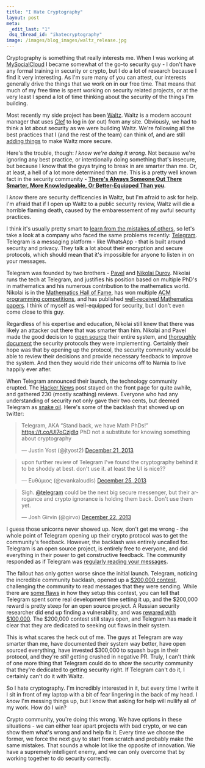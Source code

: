 ```yaml
--- 
title: "I Hate Cryptography"
layout: post
meta: 
 _edit_last: "1"
 dsq_thread_id: "ihatecryptography"
image: /images/blog_images/waltz_release.jpg
---
```

Cryptography is something that really interests me.  When I was working at [MySocialCloud](https://mysocialcloud.com/) I became somewhat of the go-to security guy - I don't have any formal training in security or crypto, but I do a lot of research because I find it very interesting. As I'm sure many of you can attest, our interests generally drive the things that we work on in our free time.  That means that much of my free time is spent working on security related projects, or at the very least I spend a lot of time thinking about the security of the things I'm building.

Most recently my side project has been [Waltz](https://getwaltz.com).  Waltz is a modern account manager that uses [Clef](https://getclef.com) to log in (or out) from any site.  Obviously, we had to think a lot about security as we were building Waltz.  We're following all the best practices that I (and the rest of the team) can think of, and are still [adding things](https://github.com/waltzio/cy/issues/15) to make Waltz more secure.

Here's the trouble, though: *I know we're doing it wrong*.  Not because we're ignoring any best practice, or intentionally doing something that's insecure, but because I know that the guys trying to break in are smarter than me.  Or, at least, a hell of a lot more determined than me.  This is a pretty well known fact in the security community - [**There's Always Someone Out There Smarter, More Knowledgeable, Or Better-Equipped Than you**](https://www.albion.com/security/intro-14.html).

I *know* there are security defficencies in Waltz, but I'm afraid to ask for help.  I'm afraid that if I open up Waltz to a public security review, Waltz will die a horrible flaming death, caused by the embaressement of my awful security practices.

I think it's usually pretty smart to [learn from the mistakes of others](https://www.goodreads.com/quotes/20393-learn-from-the-mistakes-of-others-you-can-t-live-long), so let's take a look at a company who faced the same problems recently: [Telegram](https://telegram.org).  Telegram is a messaging platform - like WhatsApp - that is built around security and privacy.  They talk a lot about their encryption and secure protocols, which should mean that it's impossible for anyone to listen in on your messages.

Telegram was founded by two brothers - [Pavel](https://en.wikipedia.org/wiki/Pavel_Durov) and [Nikolai Durov](https://en.wikipedia.org/wiki/Nikolai_Durov).  Nikolai runs the tech at Telegram, and justifies his position based on multiple PhD's in mathematics and his numerous contribution to the mathematics world.  Nikolai is in the [Mathematics Hall of Fame](https://www.imo-official.org/hall.aspx), has won multiple [ACM programming competitions](https://en.wikipedia.org/wiki/ACM_International_Collegiate_Programming_Contest), and has published [well-received Mathematics papers](https://arxiv.org/abs/0704.2030). I think of myself as well-equipped for security, but I don't even come close to this guy.

Regardless of his expertise and education, Nikolai still knew that there was likely an attacker out there that was smarter than him.  Nikolai and Pavel made the good decision to [open source](https://telegram.org/source) their entire system, and [thoroughly document](https://core.telegram.org/mtproto) the security protocols they were implementing. Certainly their hope was that by opening up the protocol, the security community would be able to review their decisions and provide necessary feedback to improve the system.  And then they would ride their unicorns off to Narnia to live happily ever after.

When Telegram announced their launch, the technology community erupted.  The [Hacker News](https://news.ycombinator.com/item?id=6913456) post stayed on the front page for quite awhile, and gathered 230 (mostly scathing) reviews. Everyone who had any understanding of security not only gave their two cents, but deemed Telegram as [snake oil](https://en.wikipedia.org/wiki/Snake_oil).  Here's some of the backlash that showed up on twitter:

<blockquote class="twitter-tweet" lang="en"><p>Telegram, AKA “Stand back, we have Math PhDs!” <a href="https://t.co/UI7oCzjdlq">https://t.co/UI7oCzjdlq</a> PhD not a substitute for knowing something about cryptography</p>&mdash; Justin Yost (@jtyost2) <a href="https://twitter.com/jtyost2/statuses/414225984477728768">December 21, 2013</a></blockquote>
<script async src="//platform.twitter.com/widgets.js" charset="utf-8"></script>

<blockquote class="twitter-tweet" lang="en"><p>upon further review of Telegram I&#39;ve found the cryptography behind it to be shoddy at best. don&#39;t use it. at least the UI is nice??</p>&mdash; Ευθύμιος (@evankaloudis) <a href="https://twitter.com/evankaloudis/statuses/415749840845295616">December 25, 2013</a></blockquote>

<blockquote class="twitter-tweet" lang="en"><p>Sigh. <a href="https://twitter.com/telegram">@telegram</a> could be the next big secure messenger, but their arrogance and crypto ignorance is holding them back. Don&#39;t use them yet.</p>&mdash; Josh Girvin (@girvo) <a href="https://twitter.com/girvo/statuses/414786820434432000">December 22, 2013</a></blockquote>
<script async src="//platform.twitter.com/widgets.js" charset="utf-8"></script>

I guess those unicorns never showed up.  Now, don't get me wrong - the whole point of Telegram opening up their crypto protocol was to get the community's feedback.  However, the backlash was entirely uncalled for.  Telegram is an open source project, is entirely free to everyone, and did everything in their power to get constructive feedback. The community responded as if Telegram was [regularly reading your messages](https://www.zdnet.com/is-microsoft-reading-your-skype-instant-messages-7000015388/).

The fallout has only gotten worse since the initial launch.  Telegram, noticing the incredible community backlash, opened up a [$200,000 contest](https://telegram.org/crypto_contest), challenging the community to read messages that they were sending. While there are [some flaws](https://thoughtcrime.org/blog/telegram-crypto-challenge/) in how they setup this contest, you can tell that Telegram spent some real development time setting it up, and the $200,000 reward is pretty steep for an open source project. A Russian security researcher did end up finding a vulnerability, and was [rewared with $100,000](https://telegram.org/blog/crowdsourcing-a-more-secure-future). The $200,000 contest still stays open, and Telegram has made it clear that they are dedicated to seeking out flaws in their system.

This is what scares the heck out of me.  The guys at Telegram are way smarter than me, have documented their system way better, have open sourced everything, have invested $300,000 to squash bugs in their protocol, and they're *still* getting crushed in negative PR. Truly, I can't think of one more thing that Telegram could do to show the security community that they're dedicated to getting security right.  If Telegram can't do it, I certainly can't do it with Waltz.

So I hate cryptography.  I'm incredibly interested in it, but every time I write it I sit in front of my laptop with a bit of fear lingering in the back of my head.  I *know* I'm messing things up, but I know that asking for help will nullify all of my work. How do I win?

Crypto community, you're doing this wrong. We have options in these situations - we can either tear apart projects with bad crypto, or we can show them what's wrong and and help fix it. Every time we choose the former, we force the next guy to start from scratch and probably make the same mistakes. That sounds a whole lot like the opposite of innovation. We have a supremely intelligent enemy, and we can only overcome that by working together to do security correctly.

